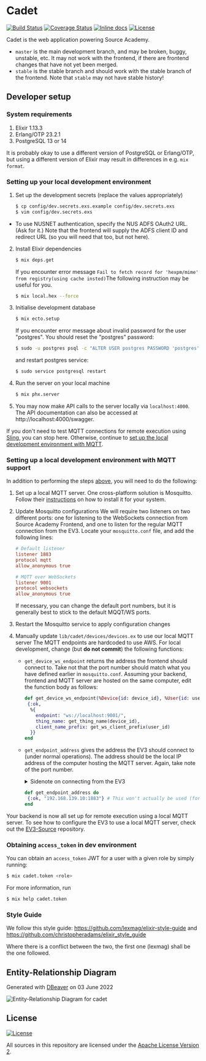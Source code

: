 # Cadet

[![Build Status](https://travis-ci.org/source-academy/backend.svg?branch=master)](https://travis-ci.org/source-academy/backend)
[![Coverage Status](https://coveralls.io/repos/github/source-academy/backend/badge.svg?branch=master)](https://coveralls.io/github/source-academy/backend?branch=master)
[![Inline docs](https://inch-ci.org/github/source-academy/backend.svg)](http://inch-ci.org/github/source-academy/backend)
[![License](https://img.shields.io/github/license/source-academy/backend)](https://github.com/source-academy/backend/blob/master/LICENSE)

Cadet is the web application powering Source Academy.

- `master` is the main development branch, and may be broken, buggy, unstable, etc. It may not work with the frontend, if there are frontend changes that have not yet been merged.
- `stable` is the stable branch and should work with the stable branch of the frontend. Note that `stable` may not have stable history!

## Developer setup

### System requirements

1. Elixir 1.13.3
2. Erlang/OTP 23.2.1
3. PostgreSQL 13 or 14

It is probably okay to use a different version of PostgreSQL or Erlang/OTP, but using a different version of Elixir may result in differences in e.g. `mix format`.

### Setting up your local development environment

1. Set up the development secrets (replace the values appropriately)

   ```bash
   $ cp config/dev.secrets.exs.example config/dev.secrets.exs
   $ vim config/dev.secrets.exs
   ```

- To use NUSNET authentication, specify the NUS ADFS OAuth2 URL. (Ask for it.) Note that the frontend will supply the ADFS client ID and redirect URL (so you will need that too, but not here).

2. Install Elixir dependencies

   ```bash
   $ mix deps.get
   ```
   If you encounter error message `Fail to fetch record for 'hexpm/mime' from registry(using cache insted)`The following instruction may be useful for you.
   ```bash
   $ mix local.hex --force
   ```

3. Initialise development database

   ```bash
   $ mix ecto.setup
   ```
   If you encounter error message about invalid password for the user "postgres".
   You should reset the "postgres" password:
   ```bash
   $ sudo -u postgres psql -c "ALTER USER postgres PASSWORD 'postgres';"
   ```
   and restart postgres service:
   ```bash
   $ sudo service postgresql restart
   ```

4. Run the server on your local machine

   ```bash
   $ mix phx.server
   ```

5. You may now make API calls to the server locally via `localhost:4000`. The API documentation can also be accessed at http://localhost:4000/swagger.

If you don't need to test MQTT connections for remote execution using [Sling](source-academy/sling), you can stop here. Otherwise, continue to [set up the local development environment with MQTT](#setting-up-a-local-development-environment-with-mqtt-support).

### Setting up a local development environment with MQTT support

In addition to performing the steps [above](#setting-up-your-local-development-environment), you will need to do the following:

1. Set up a local MQTT server.
   One cross-platform solution is Mosquitto. Follow their [instructions](https://mosquitto.org/download/) on how to install it for your system.

2. Update Mosquitto configurations
   We will require two listeners on two different ports: one for listening to the WebSockets connection from Source Academy Frontend, and one to listen for the regular MQTT connection from the EV3. Locate your `mosquitto.conf` file, and add the following lines:

   ```conf
   # Default listener
   listener 1883
   protocol mqtt
   allow_anonymous true

   # MQTT over WebSockets
   listener 9001
   protocol websockets
   allow_anonymous true
   ```

   If necessary, you can change the default port numbers, but it is generally best to stick to the default MQQT/WS ports.

3. Restart the Mosquitto service to apply configuration changes

4. Manually update `lib/cadet/devices/devices.ex` to use our local MQTT server
   The MQTT endpoints are hardcoded to use AWS. For local development, change (but **do not commit**) the following functions:

   - `get_device_ws_endpoint` returns the address the frontend should connect to. Take not that the port number should match what you have defined earlier in `mosquitto.conf`. Assuming your backend, frontend and MQTT server are hosted on the same computer, edit the function body as follows:

     ```elixir
     def get_device_ws_endpoint(%Device{id: device_id}, %User{id: user_id}, opts) do
      {:ok,
       %{
         endpoint: "ws://localhost:9001/",
         thing_name: get_thing_name(device_id),
         client_name_prefix: get_ws_client_prefix(user_id)
       }}
     end
     ```

   - `get_endpoint_address` gives the address the EV3 should connect to (under normal operations). The address should be the local IP address of the computer hosting the MQTT server. Again, take note of the port number.
      <details><summary>Sidenote on connecting from the EV3</summary>
      
      We will not actually use this return value for anything, so the actual value. We just need to hardcode something to return (and stop the backend from trying to connect to AWS). Also, it is good practice to assume that the value is going to be used anyway:
      </details>

     ```elixir
     def get_endpoint_address do
      {:ok, "192.168.139.10:1883"} # This won't actually be used (for now -- see sidenote)
     end
     ```

Your backend is now all set up for remote execution using a local MQTT server. To see how to configure the EV3 to use a local MQTT server, check out the [EV3-Source](https://github.com/source-academy/ev3-source) repository.

### Obtaining `access_token` in dev environment

You can obtain an `access_token` JWT for a user with a given role by simply running:

```bash
$ mix cadet.token <role>
```

For more information, run

```bash
$ mix help cadet.token
```

### Style Guide

We follow this style guide: https://github.com/lexmag/elixir-style-guide and https://github.com/christopheradams/elixir_style_guide

Where there is a conflict between the two, the first one (lexmag) shall be the one followed.

## Entity-Relationship Diagram

Generated with [DBeaver](https://dbeaver.io/) on 03 June 2022

![Entity-Relationship Diagram for cadet](schema.png)

## License

[![License](https://img.shields.io/badge/License-Apache%202.0-blue.svg)](https://opensource.org/licenses/Apache-2.0)

All sources in this repository are licensed under the [Apache License Version 2][apache2].

[apache2]: https://www.apache.org/licenses/LICENSE-2.0.txt
